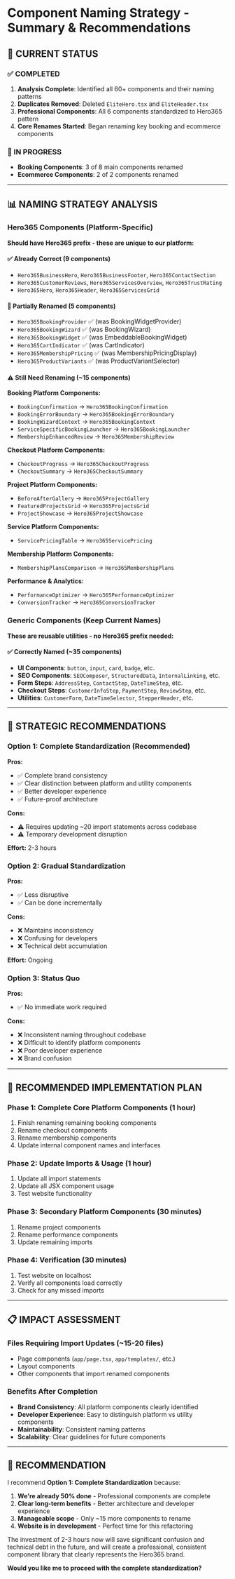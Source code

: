 # Component Naming Strategy - Summary & Recommendations

## 🎯 **CURRENT STATUS**

### **✅ COMPLETED**
1. **Analysis Complete**: Identified all 60+ components and their naming patterns
2. **Duplicates Removed**: Deleted `EliteHero.tsx` and `EliteHeader.tsx`
3. **Professional Components**: All 6 components standardized to Hero365 pattern
4. **Core Renames Started**: Began renaming key booking and ecommerce components

### **🔄 IN PROGRESS**
- **Booking Components**: 3 of 8 main components renamed
- **Ecommerce Components**: 2 of 2 components renamed

---

## 📊 **NAMING STRATEGY ANALYSIS**

### **Hero365 Components (Platform-Specific)**
**Should have Hero365 prefix - these are unique to our platform:**

#### **✅ Already Correct (9 components)**
- `Hero365BusinessHero`, `Hero365BusinessFooter`, `Hero365ContactSection`
- `Hero365CustomerReviews`, `Hero365ServicesOverview`, `Hero365TrustRating`
- `Hero365Hero`, `Hero365Header`, `Hero365ServicesGrid`

#### **🔄 Partially Renamed (5 components)**
- `Hero365BookingProvider` ✅ (was BookingWidgetProvider)
- `Hero365BookingWizard` ✅ (was BookingWizard)
- `Hero365BookingWidget` ✅ (was EmbeddableBookingWidget)
- `Hero365CartIndicator` ✅ (was CartIndicator)
- `Hero365MembershipPricing` ✅ (was MembershipPricingDisplay)
- `Hero365ProductVariants` ✅ (was ProductVariantSelector)

#### **⚠️ Still Need Renaming (~15 components)**
**Booking Platform Components:**
- `BookingConfirmation` → `Hero365BookingConfirmation`
- `BookingErrorBoundary` → `Hero365BookingErrorBoundary`
- `BookingWizardContext` → `Hero365BookingContext`
- `ServiceSpecificBookingLauncher` → `Hero365BookingLauncher`
- `MembershipEnhancedReview` → `Hero365MembershipReview`

**Checkout Platform Components:**
- `CheckoutProgress` → `Hero365CheckoutProgress`
- `CheckoutSummary` → `Hero365CheckoutSummary`

**Project Platform Components:**
- `BeforeAfterGallery` → `Hero365ProjectGallery`
- `FeaturedProjectsGrid` → `Hero365ProjectsGrid`
- `ProjectShowcase` → `Hero365ProjectShowcase`

**Service Platform Components:**
- `ServicePricingTable` → `Hero365ServicePricing`

**Membership Platform Components:**
- `MembershipPlansComparison` → `Hero365MembershipPlans`

**Performance & Analytics:**
- `PerformanceOptimizer` → `Hero365PerformanceOptimizer`
- `ConversionTracker` → `Hero365ConversionTracker`

### **Generic Components (Keep Current Names)**
**These are reusable utilities - no Hero365 prefix needed:**

#### **✅ Correctly Named (~35 components)**
- **UI Components**: `button`, `input`, `card`, `badge`, etc.
- **SEO Components**: `SEOComposer`, `StructuredData`, `InternalLinking`, etc.
- **Form Steps**: `AddressStep`, `ContactStep`, `DateTimeStep`, etc.
- **Checkout Steps**: `CustomerInfoStep`, `PaymentStep`, `ReviewStep`, etc.
- **Utilities**: `CustomerForm`, `DateTimeSelector`, `StepperHeader`, etc.

---

## 🚀 **STRATEGIC RECOMMENDATIONS**

### **Option 1: Complete Standardization (Recommended)**
**Pros:**
- ✅ Complete brand consistency
- ✅ Clear distinction between platform and utility components
- ✅ Better developer experience
- ✅ Future-proof architecture

**Cons:**
- ⚠️ Requires updating ~20 import statements across codebase
- ⚠️ Temporary development disruption

**Effort:** 2-3 hours

### **Option 2: Gradual Standardization**
**Pros:**
- ✅ Less disruptive
- ✅ Can be done incrementally

**Cons:**
- ❌ Maintains inconsistency
- ❌ Confusing for developers
- ❌ Technical debt accumulation

**Effort:** Ongoing

### **Option 3: Status Quo**
**Pros:**
- ✅ No immediate work required

**Cons:**
- ❌ Inconsistent naming throughout codebase
- ❌ Difficult to identify platform components
- ❌ Poor developer experience
- ❌ Brand confusion

---

## 🎯 **RECOMMENDED IMPLEMENTATION PLAN**

### **Phase 1: Complete Core Platform Components (1 hour)**
1. Finish renaming remaining booking components
2. Rename checkout components
3. Rename membership components
4. Update internal component names and interfaces

### **Phase 2: Update Imports & Usage (1 hour)**
1. Update all import statements
2. Update all JSX component usage
3. Test website functionality

### **Phase 3: Secondary Platform Components (30 minutes)**
1. Rename project components
2. Rename performance components
3. Update remaining imports

### **Phase 4: Verification (30 minutes)**
1. Test website on localhost
2. Verify all components load correctly
3. Check for any missed imports

---

## 📋 **IMPACT ASSESSMENT**

### **Files Requiring Import Updates (~15-20 files)**
- Page components (`app/page.tsx`, `app/templates/`, etc.)
- Layout components
- Other components that import renamed components

### **Benefits After Completion**
- **Brand Consistency**: All platform components clearly identified
- **Developer Experience**: Easy to distinguish platform vs utility components
- **Maintainability**: Consistent naming patterns
- **Scalability**: Clear guidelines for future components

---

## 🤔 **RECOMMENDATION**

I recommend **Option 1: Complete Standardization** because:

1. **We're already 50% done** - Professional components are complete
2. **Clear long-term benefits** - Better architecture and developer experience
3. **Manageable scope** - Only ~15 more components to rename
4. **Website is in development** - Perfect time for this refactoring

The investment of 2-3 hours now will save significant confusion and technical debt in the future, and will create a professional, consistent component library that clearly represents the Hero365 brand.

**Would you like me to proceed with the complete standardization?**
